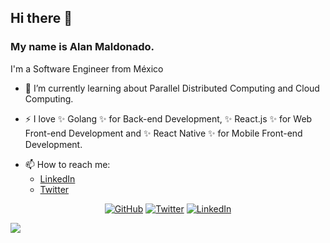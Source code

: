 ## Hi there 👋

### My name is Alan Maldonado.
I'm a Software Engineer from México

- 🌱 I’m currently learning about Parallel Distributed Computing and Cloud Computing.

- ⚡ I love ✨ Golang ✨ for Back-end Development, ✨ React.js ✨ for Web Front-end Development
     and ✨ React Native ✨ for Mobile Front-end Development.

* 📫 How to reach me:
  * [LinkedIn](http://linkedin.com/in/alanmn88)
  * [Twitter](http://twitter.com/alanmn88)
  
 <p align="center">
  <a href="https://github.com/drn3mesis"><img src="https://img.shields.io/github/followers/drn3mesis.svg?label=GitHub&style=social" alt="GitHub"></a>
  <a href="https://twitter.com/alanmn88"><img src="https://img.shields.io/twitter/follow/alanmn88?label=Twitter&style=social" alt="Twitter"></a>
  <a href="https://www.linkedin.com/in/alanmn88"><img src="https://img.shields.io/badge/LinkedIn--_.svg?style=social&logo=linkedin" alt="LinkedIn"></a>
</p>

![](https://komarev.com/ghpvc/?username=drn3mesis&style=flat)
